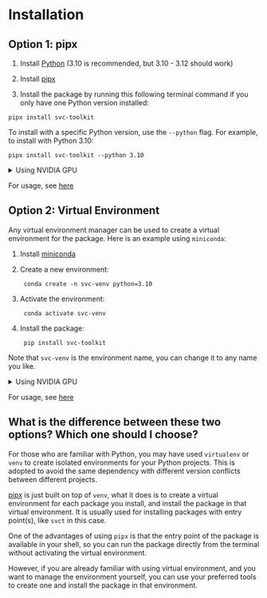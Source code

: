 # Installation

## Option 1: pipx

1. Install [Python](https://www.python.org/downloads/) (3.10 is recommended, but 3.10 - 3.12 should work)

2. Install [pipx](https://pipx.pypa.io/stable/installation/)

3. Install the package by running this following terminal command if you only have one Python version installed:

```
pipx install svc-toolkit
```

To install with a specific Python version, use the `--python` flag. For example, to install with Python 3.10:

```
pipx install svc-toolkit --python 3.10
```

<details>
<summary>Using NVIDIA GPU</summary>

To use the package with NVIDIA GPU, you need to upgrade the following dependencies:

```
pipx inject svc-toolkit torch==2.1.1 torchaudio==2.1.1 --pip-args="-U" --index-url https://download.pytorch.org/whl/cu121
```

</details>

For usage, see [here](./usage.md)

## Option 2: Virtual Environment

Any virtual environment manager can be used to create a virtual environment for the package.
Here is an example using `miniconda`:

1. Install [miniconda](https://docs.anaconda.com/free/miniconda/miniconda-install/)

2. Create a new environment:

        conda create -n svc-venv python=3.10

3. Activate the environment:

        conda activate svc-venv

4. Install the package:

        pip install svc-toolkit

Note that `svc-venv` is the environment name, you can change it to any name you like.

<details>
<summary>Using NVIDIA GPU</summary>

To use the package with NVIDIA GPU, you need to upgrade the following dependencies:

```
pip install -U torch==2.1.1 torchaudio==2.1.1 --index-url https://download.pytorch.org/whl/cu121
```

</details>

For usage, see [here](./usage.md)

## What is the difference between these two options? Which one should I choose?

For those who are familiar with Python, you may have used `virtualenv` or `venv`
to create isolated environments for your Python projects. This is adopted to avoid
the same dependency with different version conflicts between different projects.

[pipx](https://pipx.pypa.io/en/stable/) is just built on top of `venv`, what it
does is to create a virtual environment for each package you install, and install
the package in that virtual environment. It is usually used for installing packages
with entry point(s), like `svct` in this case.

One of the advantages of using `pipx` is that the entry point of the package is
available in your shell, so you can run the package directly from the terminal without
activating the virtual environment.

However, if you are already familiar with using virtual environment, and you want
to manage the environment yourself, you can use your preferred tools to create one
and install the package in that environment.